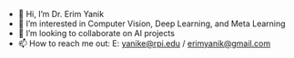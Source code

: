 - 👋 Hi, I’m Dr. Erim Yanik
- 👀 I’m interested in Computer Vision, Deep Learning, and Meta Learning
- 💞️ I’m looking to collaborate on AI projects
- 📫 How to reach me out: E: yanike@rpi.edu / erimyanik@gmail.com

<!---
yaniker/yaniker is a ✨ special ✨ repository because its `README.md` (this file) appears on your GitHub profile.
You can click the Preview link to take a look at your changes.
--->
